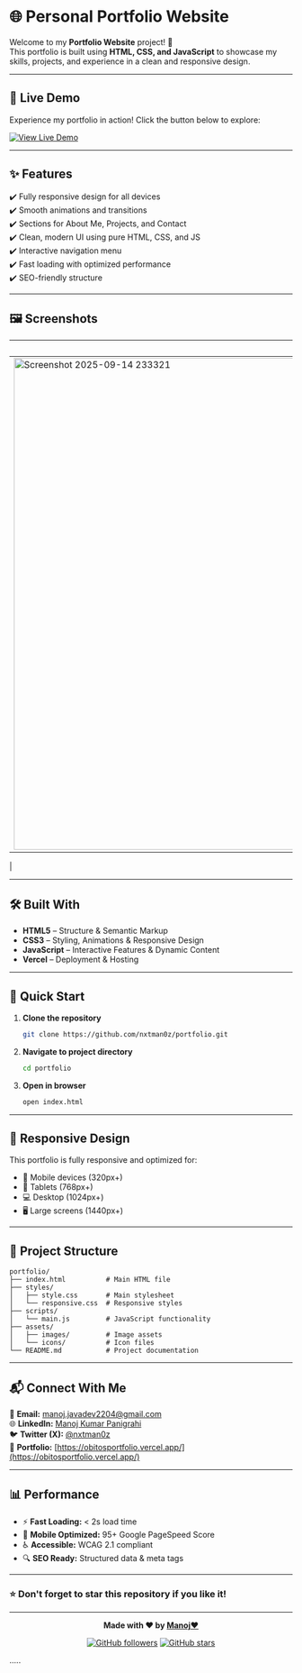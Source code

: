 # 🌐 Personal Portfolio Website  
Welcome to my **Portfolio Website** project! 🎨  
This portfolio is built using **HTML, CSS, and JavaScript** to showcase my skills, projects, and experience in a clean and responsive design.  

---

## 🚀 Live Demo  
Experience my portfolio in action! Click the button below to explore:

[![View Live Demo](https://img.shields.io/badge/🌟%20View%20Demo-Live%20Portfolio-ff6b6b?style=for-the-badge&logo=vercel&logoColor=white)](https://obitosportfolio.vercel.app/)



---

## ✨ Features  
✔️ Fully responsive design for all devices  
✔️ Smooth animations and transitions  
✔️ Sections for About Me, Projects, and Contact  
✔️ Clean, modern UI using pure HTML, CSS, and JS  
✔️ Interactive navigation menu  
✔️ Fast loading with optimized performance  
✔️ SEO-friendly structure  

---

## 🖼️ Screenshots  
| Home Page | 
|-----------|
| <img width="1914" height="873" alt="Screenshot 2025-09-14 233321" src="https://github.com/user-attachments/assets/46cd9865-5d5b-4698-9069-f01f724e81e2" />

 |

---

## 🛠️ Built With  
- **HTML5** – Structure & Semantic Markup  
- **CSS3** – Styling, Animations & Responsive Design  
- **JavaScript** – Interactive Features & Dynamic Content  
- **Vercel** – Deployment & Hosting  

---

## 🚀 Quick Start  
1. **Clone the repository**
   ```bash
   git clone https://github.com/nxtman0z/portfolio.git
   ```
2. **Navigate to project directory**
   ```bash
   cd portfolio
   ```
3. **Open in browser**
   ```bash
   open index.html
   ```

---

## 📱 Responsive Design  
This portfolio is fully responsive and optimized for:
- 📱 Mobile devices (320px+)
- 📱 Tablets (768px+)  
- 💻 Desktop (1024px+)
- 🖥️ Large screens (1440px+)

---

## 🎯 Project Structure  
```
portfolio/
├── index.html          # Main HTML file
├── styles/
│   ├── style.css       # Main stylesheet
│   └── responsive.css  # Responsive styles
├── scripts/
│   └── main.js         # JavaScript functionality
├── assets/
│   ├── images/         # Image assets
│   └── icons/          # Icon files
└── README.md           # Project documentation
```

---

## 📬 Connect With Me  
📧 **Email:** [manoj.javadev2204@gmail.com](mailto:manoj.javadev2204@gmail.com)  
🌐 **LinkedIn:** [Manoj Kumar Panigrahi](https://www.linkedin.com/in/manoj-kumar-panigrahi/)  
🐦 **Twitter (X):** [@nxtman0z](https://x.com/nxtman0z)  
💼 **Portfolio:** [https://obitosportfolio.vercel.app/](https://obitosportfolio.vercel.app/)

---

## 📊 Performance  
- ⚡ **Fast Loading:** < 2s load time
- 📱 **Mobile Optimized:** 95+ Google PageSpeed Score  
- ♿ **Accessible:** WCAG 2.1 compliant
- 🔍 **SEO Ready:** Structured data & meta tags

---

### ⭐ Don't forget to **star this repository** if you like it!  

---

<div align="center">

**Made with ❤️ by [Manoj♥️](https://github.com/nxtman0z)**

[![GitHub followers](https://img.shields.io/github/followers/nxtman0z?style=social)](https://github.com/nxtman0z)
[![GitHub stars](https://img.shields.io/github/stars/nxtman0z?style=social)](https://github.com/nxtman0z)

</div>
.....
